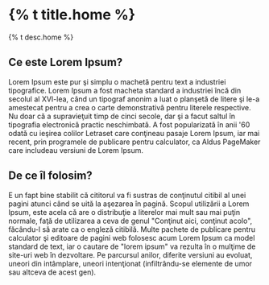 <div class="wrap mb">

  <h1>{% t title.home %}</h1>
  <p>{% t desc.home %}</p>

</div>

## Ce este Lorem Ipsum?
Lorem Ipsum este pur şi simplu o machetă pentru text a industriei tipografice. Lorem Ipsum a fost macheta standard a industriei încă din secolul al XVI-lea, când un tipograf anonim a luat o planşetă de litere şi le-a amestecat pentru a crea o carte demonstrativă pentru literele respective. Nu doar că a supravieţuit timp de cinci secole, dar şi a facut saltul în tipografia electronică practic neschimbată. A fost popularizată în anii '60 odată cu ieşirea colilor Letraset care conţineau pasaje Lorem Ipsum, iar mai recent, prin programele de publicare pentru calculator, ca Aldus PageMaker care includeau versiuni de Lorem Ipsum.

## De ce îl folosim?
E un fapt bine stabilit că cititorul va fi sustras de conţinutul citibil al unei pagini atunci când se uită la aşezarea în pagină. Scopul utilizării a Lorem Ipsum, este acela că are o distribuţie a literelor mai mult sau mai puţin normale, faţă de utilizarea a ceva de genul "Conţinut aici, conţinut acolo", făcându-l să arate ca o engleză citibilă. Multe pachete de publicare pentru calculator şi editoare de pagini web folosesc acum Lorem Ipsum ca model standard de text, iar o cautare de "lorem ipsum" va rezulta în o mulţime de site-uri web în dezvoltare. Pe parcursul anilor, diferite versiuni au evoluat, uneori din intâmplare, uneori intenţionat (infiltrându-se elemente de umor sau altceva de acest gen).